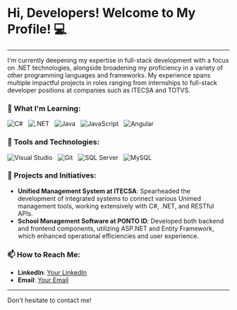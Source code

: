 # Hi, Developers! Welcome to My Profile! 💻

---

I'm currently deepening my expertise in full-stack development with a focus on .NET technologies, alongside broadening my proficiency in a variety of other programming languages and frameworks. My experience spans multiple impactful projects in roles ranging from internships to full-stack developer positions at companies such as ITECSA and TOTVS.

### 🚀 What I'm Learning:
![C#](https://skillicons.dev/icons?i=cs)&nbsp;&nbsp;
![.NET](https://skillicons.dev/icons?i=dotnet)&nbsp;&nbsp;
![Java](https://skillicons.dev/icons?i=java)&nbsp;&nbsp;
![JavaScript](https://skillicons.dev/icons?i=js)&nbsp;&nbsp;
![Angular](https://skillicons.dev/icons?i=angular)&nbsp;&nbsp;

### 🔧 Tools and Technologies:
![Visual Studio](https://skillicons.dev/icons?i=visualstudio)&nbsp;&nbsp;
![Git](https://skillicons.dev/icons?i=git)&nbsp;&nbsp;
![SQL Server](https://skillicons.dev/icons?i=mssql)&nbsp;&nbsp;
![MySQL](https://skillicons.dev/icons?i=mysql)&nbsp;&nbsp;

### 🌟 Projects and Initiatives:
- **Unified Management System at ITECSA**: Spearheaded the development of integrated systems to connect various Unimed management tools, working extensively with C#, .NET, and RESTful APIs.
- **School Management Software at PONTO ID**: Developed both backend and frontend components, utilizing ASP.NET and Entity Framework, which enhanced operational efficiencies and user experience.

### 📫 How to Reach Me:
- **LinkedIn**: [Your LinkedIn](https://linkedin.com)
- **Email**: [Your Email](mailto:your.email@example.com)

---

Don't hesitate to contact me!

